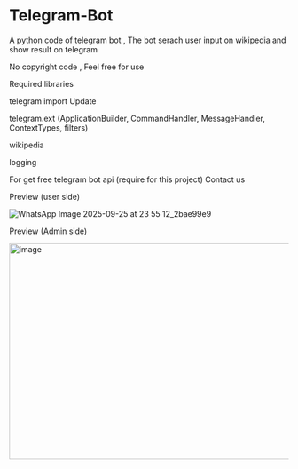 # Telegram-Bot
A python code of telegram bot , The bot serach user input on wikipedia and show result on telegram


No copyright code , Feel free for use


Required libraries

telegram import Update

telegram.ext (ApplicationBuilder, CommandHandler, MessageHandler, ContextTypes, filters)

wikipedia

logging


For get free telegram bot api (require for this project) Contact us



Preview (user side)

![WhatsApp Image 2025-09-25 at 23 55 12_2bae99e9](https://github.com/user-attachments/assets/454574c6-5c98-4301-9305-f0f66fb2e3a1)


Preview (Admin side)

<img width="1291" height="389" alt="image" src="https://github.com/user-attachments/assets/f3ab850c-b18e-468f-8742-faea238b316a" />
